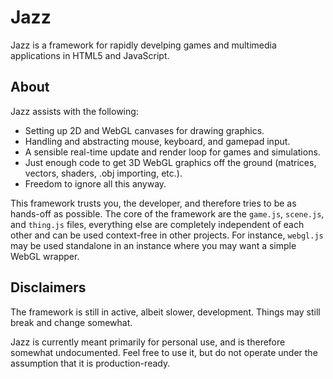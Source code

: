 # Jazz

Jazz is a framework for rapidly develping games and multimedia applications in HTML5 and JavaScript.

## About

Jazz assists with the following:
- Setting up 2D and WebGL canvases for drawing graphics.
- Handling and abstracting mouse, keyboard, and gamepad input.
- A sensible real-time update and render loop for games and simulations.
- Just enough code to get 3D WebGL graphics off the ground (matrices, vectors, shaders, .obj importing, etc.).
- Freedom to ignore all this anyway.

This framework trusts you, the developer, and therefore tries to be as hands-off as possible.
The core of the framework are the `game.js`, `scene.js`, and `thing.js` files, everything else are completely independent of each other and can be used context-free in other projects.
For instance, `webgl.js` may be used standalone in an instance where you may want a simple WebGL wrapper.

## Disclaimers

The framework is still in active, albeit slower, development. Things may still break and change somewhat.

Jazz is currently meant primarily for personal use, and is therefore somewhat undocumented. Feel free to use it, but do not operate under the assumption that it is production-ready.
